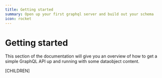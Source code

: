 ```yaml
---
title: Getting started
summary: Open up your first graphql server and build out your schema
icon: rocket
---
```


# Getting started

This section of the documentation will give you an overview of how to get a simple GraphQL API
up and running with some dataobject content.

[CHILDREN]

